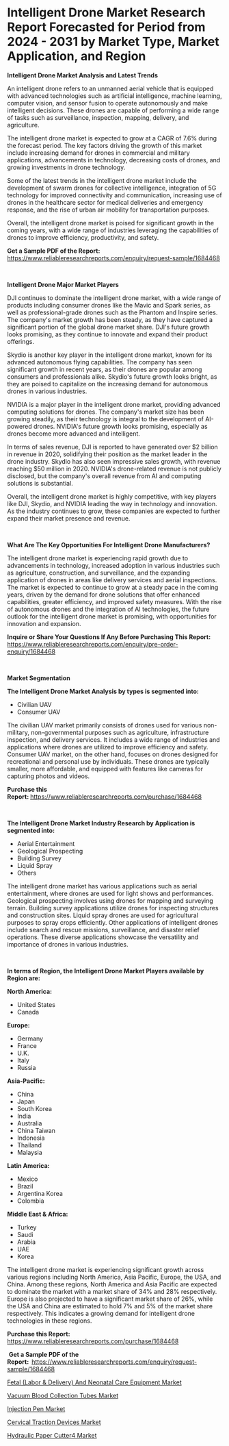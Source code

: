 <p><h1>Intelligent Drone Market Research Report Forecasted for Period from 2024 -  2031 by Market Type, Market Application, and Region</h1></p><p><strong>Intelligent Drone Market Analysis and Latest Trends</strong></p>
<p><p>An intelligent drone refers to an unmanned aerial vehicle that is equipped with advanced technologies such as artificial intelligence, machine learning, computer vision, and sensor fusion to operate autonomously and make intelligent decisions. These drones are capable of performing a wide range of tasks such as surveillance, inspection, mapping, delivery, and agriculture.</p><p>The intelligent drone market is expected to grow at a CAGR of 7.6% during the forecast period. The key factors driving the growth of this market include increasing demand for drones in commercial and military applications, advancements in technology, decreasing costs of drones, and growing investments in drone technology.</p><p>Some of the latest trends in the intelligent drone market include the development of swarm drones for collective intelligence, integration of 5G technology for improved connectivity and communication, increasing use of drones in the healthcare sector for medical deliveries and emergency response, and the rise of urban air mobility for transportation purposes.</p><p>Overall, the intelligent drone market is poised for significant growth in the coming years, with a wide range of industries leveraging the capabilities of drones to improve efficiency, productivity, and safety.</p></p>
<p><strong>Get a Sample PDF of the Report:&nbsp;</strong> <a href="https://www.reliableresearchreports.com/enquiry/request-sample/1684468">https://www.reliableresearchreports.com/enquiry/request-sample/1684468</a></p>
<p>&nbsp;</p>
<p><strong>Intelligent Drone Major Market Players</strong></p>
<p><p>DJI continues to dominate the intelligent drone market, with a wide range of products including consumer drones like the Mavic and Spark series, as well as professional-grade drones such as the Phantom and Inspire series. The company's market growth has been steady, as they have captured a significant portion of the global drone market share. DJI's future growth looks promising, as they continue to innovate and expand their product offerings.</p><p>Skydio is another key player in the intelligent drone market, known for its advanced autonomous flying capabilities. The company has seen significant growth in recent years, as their drones are popular among consumers and professionals alike. Skydio's future growth looks bright, as they are poised to capitalize on the increasing demand for autonomous drones in various industries.</p><p>NVIDIA is a major player in the intelligent drone market, providing advanced computing solutions for drones. The company's market size has been growing steadily, as their technology is integral to the development of AI-powered drones. NVIDIA's future growth looks promising, especially as drones become more advanced and intelligent.</p><p>In terms of sales revenue, DJI is reported to have generated over $2 billion in revenue in 2020, solidifying their position as the market leader in the drone industry. Skydio has also seen impressive sales growth, with revenue reaching $50 million in 2020. NVIDIA's drone-related revenue is not publicly disclosed, but the company's overall revenue from AI and computing solutions is substantial.</p><p>Overall, the intelligent drone market is highly competitive, with key players like DJI, Skydio, and NVIDIA leading the way in technology and innovation. As the industry continues to grow, these companies are expected to further expand their market presence and revenue.</p></p>
<p>&nbsp;</p>
<p><strong>What Are The Key Opportunities For Intelligent Drone Manufacturers?</strong></p>
<p><p>The intelligent drone market is experiencing rapid growth due to advancements in technology, increased adoption in various industries such as agriculture, construction, and surveillance, and the expanding application of drones in areas like delivery services and aerial inspections. The market is expected to continue to grow at a steady pace in the coming years, driven by the demand for drone solutions that offer enhanced capabilities, greater efficiency, and improved safety measures. With the rise of autonomous drones and the integration of AI technologies, the future outlook for the intelligent drone market is promising, with opportunities for innovation and expansion.</p></p>
<p><strong>Inquire or Share Your Questions If Any Before Purchasing This Report:</strong> <a href="https://www.reliableresearchreports.com/enquiry/pre-order-enquiry/1684468">https://www.reliableresearchreports.com/enquiry/pre-order-enquiry/1684468</a></p>
<p>&nbsp;</p>
<p><strong>Market Segmentation</strong></p>
<p><strong>The Intelligent Drone Market Analysis by types is segmented into:</strong></p>
<p><ul><li>Civilian UAV</li><li>Consumer UAV</li></ul></p>
<p><p>The civilian UAV market primarily consists of drones used for various non-military, non-governmental purposes such as agriculture, infrastructure inspection, and delivery services. It includes a wide range of industries and applications where drones are utilized to improve efficiency and safety. Consumer UAV market, on the other hand, focuses on drones designed for recreational and personal use by individuals. These drones are typically smaller, more affordable, and equipped with features like cameras for capturing photos and videos.</p></p>
<p><strong>Purchase this Report:&nbsp;</strong><a href="https://www.reliableresearchreports.com/purchase/1684468">https://www.reliableresearchreports.com/purchase/1684468</a></p>
<p>&nbsp;</p>
<p><strong>The Intelligent Drone Market Industry Research by Application is segmented into:</strong></p>
<p><ul><li>Aerial Entertainment</li><li>Geological Prospecting</li><li>Building Survey</li><li>Liquid Spray</li><li>Others</li></ul></p>
<p><p>The intelligent drone market has various applications such as aerial entertainment, where drones are used for light shows and performances. Geological prospecting involves using drones for mapping and surveying terrain. Building survey applications utilize drones for inspecting structures and construction sites. Liquid spray drones are used for agricultural purposes to spray crops efficiently. Other applications of intelligent drones include search and rescue missions, surveillance, and disaster relief operations. These diverse applications showcase the versatility and importance of drones in various industries.</p></p>
<p>&nbsp;</p>
<p><strong>In terms of Region, the Intelligent Drone Market Players available by Region are:</strong></p>
<p>
    <p> <strong> North America: </strong>
        <ul>
            <li>United States</li>
            <li>Canada</li>
        </ul>
        </p> 
    <p> <strong> Europe: </strong>
        <ul>
            <li>Germany</li>
            <li>France</li>
            <li>U.K.</li>
            <li>Italy</li>
            <li>Russia</li>
        </ul>
        </p> 
    <p> <strong> Asia-Pacific: </strong>
        <ul>
            <li>China</li>
            <li>Japan</li>
            <li>South Korea</li>
            <li>India</li>
            <li>Australia</li>
            <li>China Taiwan</li>
            <li>Indonesia</li>
            <li>Thailand</li>
            <li>Malaysia</li>
        </ul>
        </p> 
    <p> <strong> Latin America: </strong>
        <ul>
            <li>Mexico</li>
            <li>Brazil</li>
            <li>Argentina Korea</li>
            <li>Colombia</li>
        </ul>
        </p> 
    <p> <strong> Middle East & Africa: </strong>
        <ul>
            <li>Turkey</li>
            <li>Saudi</li>
            <li>Arabia</li>
            <li>UAE</li>
            <li>Korea</li>
        </ul>
    </p>
    </p>
<p><p>The intelligent drone market is experiencing significant growth across various regions including North America, Asia Pacific, Europe, the USA, and China. Among these regions, North America and Asia Pacific are expected to dominate the market with a market share of 34% and 28% respectively. Europe is also projected to have a significant market share of 26%, while the USA and China are estimated to hold 7% and 5% of the market share respectively. This indicates a growing demand for intelligent drone technologies in these regions.</p></p>
<p><strong>Purchase this Report: </strong><a href="https://www.reliableresearchreports.com/purchase/1684468">https://www.reliableresearchreports.com/purchase/1684468</a></p>
<p>&nbsp;<strong>Get a Sample PDF of the Report:&nbsp;&nbsp;</strong><a href="https://www.reliableresearchreports.com/enquiry/request-sample/1684468">https://www.reliableresearchreports.com/enquiry/request-sample/1684468</a></p>
<p><strong></strong></p>
<p><p><a href="https://issuu.com/reportprime-2/docs/fetal-labor-delivery-and-neonatal-care-equipment-m">Fetal (Labor & Delivery) And Neonatal Care Equipment Market</a></p><p><a href="https://issuu.com/reportprime-2/docs/vacuum-blood-collection-tubes-market-size-2030.ppt">Vacuum Blood Collection Tubes Market</a></p><p><a href="https://medium.com/@jordanmendez766/injection-pen-market-analysis-its-cagr-market-segmentation-and-global-industry-overview-198829f29e43">Injection Pen Market</a></p><p><a href="https://medium.com/@jordanmendez766/cervical-traction-devices-market-report-reveals-the-latest-trends-and-growth-opportunities-of-this-adc75fd339a7">Cervical Traction Devices Market</a></p><p><a href="https://medium.com/@vrahul.reportprime/hydraulic-paper-cutter4-market-furnishes-information-on-market-share-market-trends-and-market-a425550c1b4c">Hydraulic Paper Cutter4 Market</a></p></p>